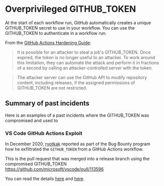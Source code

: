 # Overprivileged GITHUB_TOKEN

At the start of each workflow run, GitHub automatically creates a unique GITHUB_TOKEN secret to use in your workflow. You can use the GITHUB_TOKEN to authenticate in a workflow run.

From the [GitHub Actions Hardening Guide](https://docs.github.com/en/actions/security-guides/security-hardening-for-github-actions#stealing-the-jobs-github_token):

> It is possible for an attacker to steal a job's GITHUB_TOKEN. Once expired, the token is no longer useful to an attacker. To work around this limitation, they can automate the attack and perform it in fractions of a second by calling an attacker-controlled server with the token.

> The attacker server can use the GitHub API to modify repository content, including releases, if the assigned permissions of GITHUB_TOKEN are not restricted.

## Summary of past incidents

Here is an examples of a past incidents where the GITHUB_TOKEN was compromised and used to

### VS Code GitHub Actions Exploit

In December 2020, [ryotkak](https://twitter.com/ryotkak) reported as part of the Bug Bounty program how he exfiltrated the `GITHUB_TOKEN` from a GitHub Actions workflow.

This is the pull request that was merged into a release branch using the compromised GITHUB_TOKEN
https://github.com/microsoft/vscode/pull/113596

You can read the details [here](https://www.bleepingcomputer.com/news/security/heres-how-a-researcher-broke-into-microsoft-vs-codes-github/?&web_view=true) and [here](https://blog.ryotak.me/post/vscode-write-access/).
